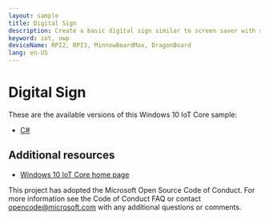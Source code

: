 ```yaml
---
layout: sample
title: Digital Sign
description: Create a basic digital sign similar to screen saver with slideshow images and audio.
keyword: iot, uwp
deviceName: RPI2, RPI3, MinnowBoardMax, DragonBoard
lang: en-US
---
```

# Digital Sign

These are the available versions of this Windows 10 IoT Core sample:

*	[C#](./CS/README.md)

## Additional resources
* [Windows 10 IoT Core home page](https://developer.microsoft.com/en-us/windows/iot/)

This project has adopted the Microsoft Open Source Code of Conduct. For more information see the Code of Conduct FAQ or contact <opencode@microsoft.com> with any additional questions or comments.
